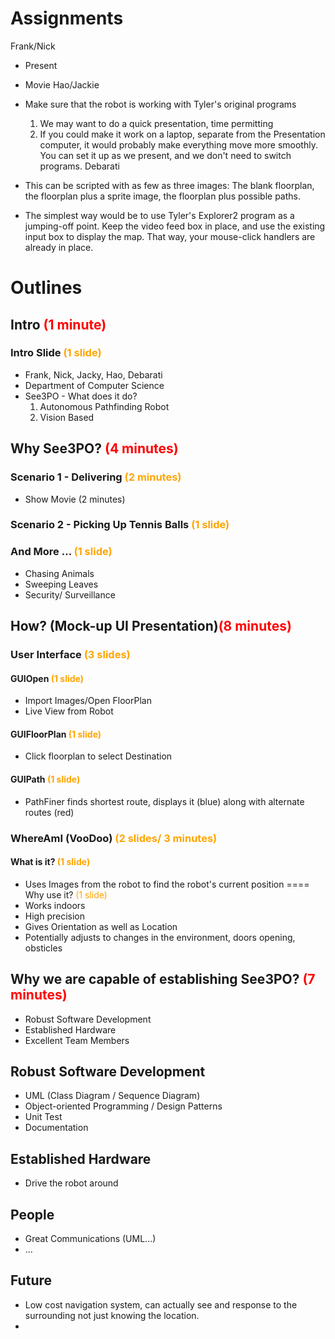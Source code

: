 # Assignments #

Frank/Nick
  * Present
  * Movie
Hao/Jackie
  * Make sure that the robot is working with Tyler's original programs
    1. We may want to do a quick presentation, time permitting
    1. If you could make it work on a laptop, separate from the Presentation computer, it would probably make everything move more smoothly. You can set it up as we present, and we don't need to switch programs.
Debarati


  * This can be scripted with as few as three images: The blank floorplan, the floorplan plus a sprite image, the floorplan plus possible paths.

  * The simplest way would be to use Tyler's Explorer2 program as a jumping-off point. Keep the video feed box in place, and use the existing input box to display the map. That way, your mouse-click handlers are already in place.


# Outlines #

## Intro <font color='RED'>(1 minute)</font> ##

### Intro Slide <font color='orange'>(1 slide)</font> ###
  * Frank, Nick, Jacky, Hao, Debarati
  * Department of Computer Science
  * See3PO - What does it do?
    1. Autonomous Pathfinding Robot
    1. Vision Based

## Why See3PO?  <font color='RED'>(4 minutes)</font> ##

### Scenario 1 - Delivering <font color='orange'>(2 minutes)</font> ###
  * Show Movie (2 minutes)

### Scenario 2 - Picking Up Tennis Balls <font color='orange'>(1 slide)</font> ###

### And More ... <font color='orange'>(1 slide)</font> ###
  * Chasing Animals
  * Sweeping Leaves
  * Security/ Surveillance

## How? (Mock-up UI Presentation)<font color='RED'>(8 minutes)</font> ##

### User Interface <font color='orange'>(3 slides)</font> ###
#### GUIOpen <font color='orange'>(1 slide)</font> ####
  * Import Images/Open FloorPlan
  * Live View from Robot
#### GUIFloorPlan <font color='orange'>(1 slide)</font> ####
  * Click floorplan to select Destination
#### GUIPath <font color='orange'>(1 slide)</font> ####
  * PathFiner finds shortest route, displays it (blue) along with alternate routes (red)

### WhereAmI (VooDoo) <font color='orange'>(2 slides/ 3 minutes)</font> ###
#### What is it? <font color='orange'>(1 slide)</font> ####
  * Uses Images from the robot to find the robot's current position
==== Why use it? <font color='orange'>(1 slide)</font>
  * Works indoors
  * High precision
  * Gives Orientation as well as Location
  * Potentially adjusts to changes in the environment, doors opening, obsticles

## Why we are capable of establishing See3PO? <font color='RED'>(7 minutes)</font> ##
  * Robust Software Development
  * Established Hardware
  * Excellent Team Members

## Robust Software Development ##
  * UML (Class Diagram / Sequence Diagram)
  * Object-oriented Programming / Design Patterns
  * Unit Test
  * Documentation

## Established Hardware ##

  * Drive the robot around

## People ##
  * Great Communications (UML...)
  * ...

## Future ##
  * Low cost navigation system, can actually see and response to the surrounding not just knowing the location.
  * 